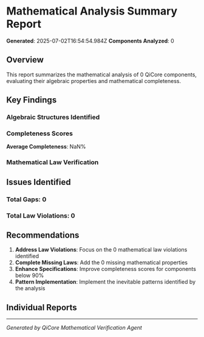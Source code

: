 # Mathematical Analysis Summary Report

**Generated**: 2025-07-02T16:54:54.984Z
**Components Analyzed**: 0

## Overview

This report summarizes the mathematical analysis of 0 QiCore components, evaluating their algebraic properties and mathematical completeness.

## Key Findings

### Algebraic Structures Identified


### Completeness Scores


**Average Completeness**: NaN%

### Mathematical Law Verification


## Issues Identified

### Total Gaps: 0


### Total Law Violations: 0


## Recommendations

1. **Address Law Violations**: Focus on the 0 mathematical law violations identified
2. **Complete Missing Laws**: Add the 0 missing mathematical properties
3. **Enhance Specifications**: Improve completeness scores for components below 90%
4. **Pattern Implementation**: Implement the inevitable patterns identified by the analysis

## Individual Reports



---
*Generated by QiCore Mathematical Verification Agent*
